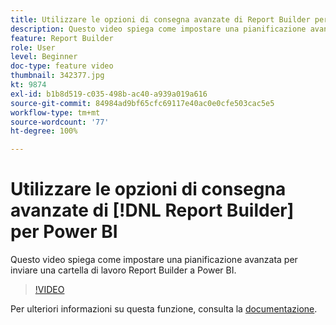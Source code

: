 ```yaml
---
title: Utilizzare le opzioni di consegna avanzate di Report Builder per Power BI
description: Questo video spiega come impostare una pianificazione avanzata per inviare una cartella di lavoro di Report Builder a Power BI.
feature: Report Builder
role: User
level: Beginner
doc-type: feature video
thumbnail: 342377.jpg
kt: 9874
exl-id: b1b8d519-c035-498b-ac40-a939a019a616
source-git-commit: 84984ad9bf65cfc69117e40ac0e0cfe503cac5e5
workflow-type: tm+mt
source-wordcount: '77'
ht-degree: 100%

---
```


# Utilizzare le opzioni di consegna avanzate di [!DNL Report Builder] per Power BI

Questo video spiega come impostare una pianificazione avanzata per inviare una cartella di lavoro Report Builder a Power BI.

>[!VIDEO](https://video.tv.adobe.com/v/342377/?quality=12&learn=on)

Per ulteriori informazioni su questa funzione, consulta la [documentazione](https://experienceleague.adobe.com/docs/analytics/analyze/report-builder/publish-powerbi/power-bi.html?lang=it).
